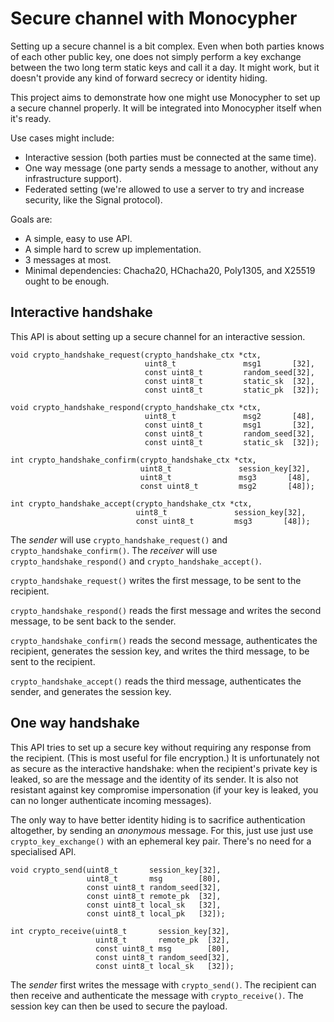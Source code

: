 Secure channel with Monocypher
==============================

Setting up a secure channel is a bit complex. Even when both parties
knows of each other public key, one does not simply perform a key
exchange between the two long term static keys and call it a day.
It might work, but it doesn't provide any kind of forward secrecy or
identity hiding.

This project aims to demonstrate how one might use Monocypher to set up
a secure channel properly.  It will be integrated into Monocypher itself
when it's ready.

Use cases might include:

- Interactive session (both parties must be connected at the same time).
- One way message (one party sends a message to another, without any
  infrastructure support).
- Federated setting (we're allowed to use a server to try and increase
  security, like the Signal protocol).

Goals are:

- A simple, easy to use API.
- A simple hard to screw up implementation.
- 3 messages at most.
- Minimal dependencies: Chacha20, HChacha20, Poly1305, and X25519 ought
  to be enough.


Interactive handshake
---------------------

This API is about setting up a secure channel for an interactive
session.

    void crypto_handshake_request(crypto_handshake_ctx *ctx,
                                  uint8_t               msg1       [32],
                                  const uint8_t         random_seed[32],
                                  const uint8_t         static_sk  [32],
                                  const uint8_t         static_pk  [32]);

    void crypto_handshake_respond(crypto_handshake_ctx *ctx,
                                  uint8_t               msg2       [48],
                                  const uint8_t         msg1       [32],
                                  const uint8_t         random_seed[32],
                                  const uint8_t         static_sk  [32]);

    int crypto_handshake_confirm(crypto_handshake_ctx *ctx,
                                 uint8_t               session_key[32],
                                 uint8_t               msg3       [48],
                                 const uint8_t         msg2       [48]);

    int crypto_handshake_accept(crypto_handshake_ctx *ctx,
                                uint8_t               session_key[32],
                                const uint8_t         msg3       [48]);


The _sender_ will use `crypto_handshake_request()` and
`crypto_handshake_confirm()`. The _receiver_ will use
`crypto_handshake_respond()` and `crypto_handshake_accept()`.

`crypto_handshake_request()` writes the first message, to be sent to the
recipient.

`crypto_handshake_respond()` reads the first message and writes the
second message, to be sent back to the sender.

`crypto_handshake_confirm()` reads the second message, authenticates the
recipient, generates the session key, and writes the third message, to
be sent to the recipient.

`crypto_handshake_accept()` reads the third message, authenticates the
sender, and generates the session key.


One way handshake
-----------------

This API tries to set up a secure key without requiring any response
from the recipient.  (This is most useful for file encryption.) It is
unfortunately not as secure as the interactive handshake: when the
recipient's private key is leaked, so are the message and the identity of
its sender. It is also not resistant against key compromise
impersonation (if your key is leaked, you can no longer authenticate
incoming messages).

The only way to have better identity hiding is to sacrifice
authentication altogether, by sending an _anonymous_ message.  For this,
just use just use `crypto_key_exchange()` with an ephemeral key pair.
There's no need for a specialised API.

    void crypto_send(uint8_t       session_key[32],
                     uint8_t       msg        [80],
                     const uint8_t random_seed[32],
                     const uint8_t remote_pk  [32],
                     const uint8_t local_sk   [32],
                     const uint8_t local_pk   [32]);

    int crypto_receive(uint8_t       session_key[32],
                       uint8_t       remote_pk  [32],
                       const uint8_t msg        [80],
                       const uint8_t random_seed[32],
                       const uint8_t local_sk   [32]);

The _sender_ first writes the message with `crypto_send()`. The
recipient can then receive and authenticate the message with
`crypto_receive()`.  The session key can then be used to secure the
payload.
